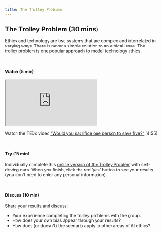 ```yaml
---
title: The Trolley Problem
---
```


## The Trolley Problem (30 mins)

Ethics and technology are two systems that are complex and interrelated in varying ways. There is never a simple solution to an ethical issue. The trolley problem is one popular approach to model technology ethics.

<br>

#### Watch (5 min)

<div class="embed-responsive embed-responsive-16by9">
  <iframe class="embed-responsive-item" src="https://www.youtube.com/embed/yg16u_bzjPE" allowfullscreen></iframe>
</div>

Watch the TEDx video [“Would you sacrifice one person to save five?“](https://www.youtube.com/watch?v=yg16u_bzjPE&ab_channel=TED-Ed) (4:55)

<br>

#### Try (15 min)

Individually complete this [online version of the Trolley Problem](https://www.moralmachine.net/) with self-driving cars. When you finish, click the red ‘yes’ button to see your results (you don’t need to enter any personal information). 

<br>

#### Discuss (10 min)

Share your results and discuss:
* Your experience completing the trolley problems with the group.
* How does your own bias appear through your results? 
* How does (or doesn't) the scenario apply to other areas of AI ethics? 
